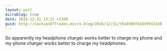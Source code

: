 ```yaml
---
layout: post
microblog: true
date: 2016-12-31 13:21 +1300
guid: http://JacksonOfTrades.micro.blog/2016/12/31/t814989742659932160.html
---
```

So apparently my headphone charger works better to charge my phone and my phone charger works better to charge my headphones.
